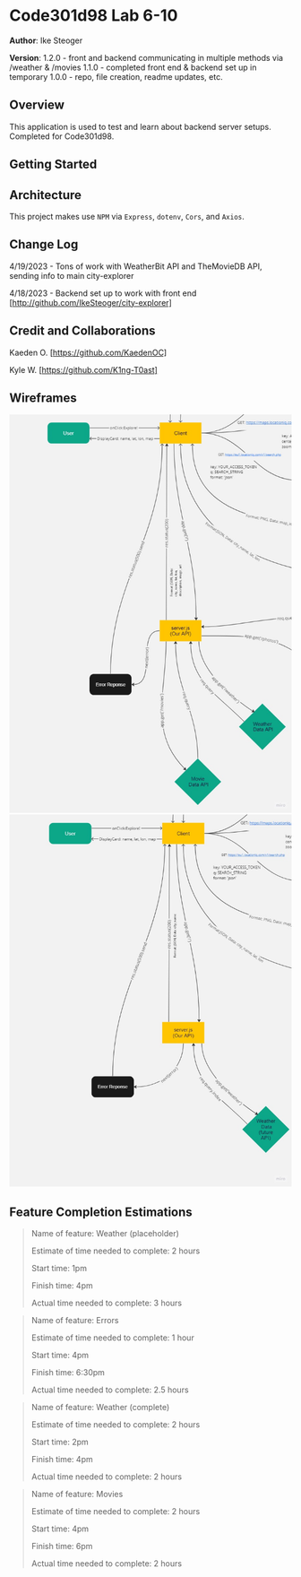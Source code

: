 # Code301d98 Lab 6-10

**Author**: Ike Steoger

**Version**: 1.2.0 - front and backend communicating in multiple methods via /weather & /movies
1.1.0 - completed front end & backend set up in temporary
1.0.0 - repo, file creation, readme updates, etc.

## Overview

This application is used to test and learn about backend server setups. Completed for Code301d98.

## Getting Started

## Architecture

This project makes use `NPM` via `Express`, `dotenv`, `Cors`, and `Axios`.

## Change Log

4/19/2023 - Tons of work with WeatherBit API and TheMovieDB API, sending info to main city-explorer

4/18/2023 - Backend set up to work with front end [http://github.com/IkeSteoger/city-explorer]

## Credit and Collaborations

Kaeden O. [https://github.com/KaedenOC]

Kyle W. [https://github.com/K1ng-T0ast]


## Wireframes

![Lab08 Wireframe](/public/lab08wireframe.jpg)
![Lab07 Wireframe](/public/lab07wireframe.jpg)

## Feature Completion Estimations

>Name of feature: Weather (placeholder)
>
>Estimate of time needed to complete: 2 hours
>
>Start time: 1pm
>
>Finish time: 4pm
>
>Actual time needed to complete: 3 hours

>Name of feature: Errors
>
>Estimate of time needed to complete: 1 hour
>
>Start time: 4pm
>
>Finish time: 6:30pm
>
>Actual time needed to complete: 2.5 hours

>Name of feature: Weather (complete)
>
>Estimate of time needed to complete: 2 hours
>
>Start time: 2pm
>
>Finish time: 4pm
>
>Actual time needed to complete: 2 hours

>Name of feature: Movies
>
>Estimate of time needed to complete: 2 hours
>
>Start time: 4pm
>
>Finish time: 6pm
>
>Actual time needed to complete: 2 hours

